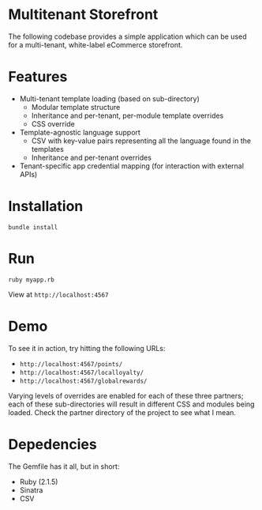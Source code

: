 # Multitenant Storefront

The following codebase provides a simple application which can be used for a multi-tenant, white-label eCommerce storefront.

# Features

* Multi-tenant template loading (based on sub-directory)
	* Modular template structure
	* Inheritance and per-tenant, per-module template overrides
	* CSS override
* Template-agnostic language support
	* CSV with key-value pairs representing all the language found in the templates
	* Inheritance and per-tenant overrides
* Tenant-specific app credential mapping (for interaction with external APIs)

# Installation

`bundle install`

# Run

`ruby myapp.rb`

View at `http://localhost:4567`

# Demo

To see it in action, try hitting the following URLs:

* `http://localhost:4567/points/`
* `http://localhost:4567/localloyalty/`
* `http://localhost:4567/globalrewards/`

Varying levels of overrides are enabled for each of these three partners; each of these sub-directories will result in different CSS and modules being loaded. Check the partner directory of the project to see what I mean.

# Depedencies

The Gemfile has it all, but in short:

* Ruby (2.1.5)
* Sinatra
* CSV
